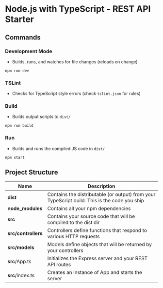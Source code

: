 # Node.js with TypeScript - REST API Starter

## Commands

### Development Mode
* Builds, runs, and watches for file changes (reloads on change)
```
npm run dev
```

### TSLint
* Checks for TypeScript style errors (check `tslint.json` for rules)

### Build
* Builds output scripts to `dist/`
```
npm run build
```

### Run
* Builds and runs the compiled JS code in `dist/`
```
npm start
```

## Project Structure

| Name | Description |
| ------------------------ | --------------------------------------------------------------------------------------------- |
| **dist**                 | Contains the distributable (or output) from your TypeScript build. This is the code you ship  |
| **node_modules**         | Contains all your npm dependencies                                                            |
| **src**                  | Contains your source code that will be compiled to the dist dir                               |
| **src/controllers**      | Controllers define functions that respond to various HTTP requests                            |
| **src/models**           | Models define objects that will be returned by your controllers                               |
| **src**/App.ts           | Initializes the Express server and your REST API routes                                       |
| **src**/index.ts         | Creates an instance of App and starts the server                                              |
